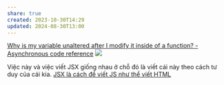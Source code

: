 ```yaml
---
share: true
created: 2023-10-30T14:29
updated: 2024-08-30T13:00
---
```

[Why is my variable unaltered after I modify it inside of a function? - Asynchronous code reference](https://stackoverflow.com/q/23667086/3416774)
![](https://wizardzines.com/images/uploads/async-functions.png) 

Việc này và việc viết JSX giống nhau ở chỗ đó là viết cái này theo cách tư duy của cái kia.  [JSX là cách để viết JS như thể viết HTML](../../../../../../Web/Framework/Component,%20render,%20JSX/JSX,%20props/JSX%20l%C3%A0%20c%C3%A1ch%20%C4%91%E1%BB%83%20vi%E1%BA%BFt%20JS%20nh%C6%B0%20th%E1%BB%83%20vi%E1%BA%BFt%20HTML.md)